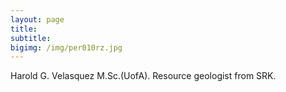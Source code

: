 ```yaml
---
layout: page
title:  
subtitle: 
bigimg: /img/per010rz.jpg
---
```


Harold G. Velasquez M.Sc.(UofA). Resource geologist from  SRK.